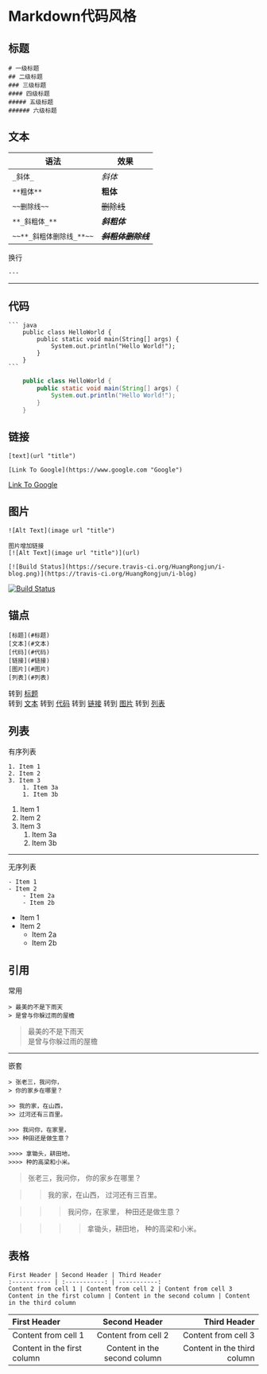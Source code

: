 # Markdown代码风格

## 标题

    # 一级标题
    ## 二级标题
    ### 三级标题
    #### 四级标题
    ##### 五级标题
    ###### 六级标题

## 文本

语法 | 效果 
---- | -----
`_斜体_`| _斜体_
`**粗体**` | **粗体**
`~~删除线~~` | ~~删除线~~
`**_斜粗体_**` | **_斜粗体_**
`~~**_斜粗体删除线_**~~` | ~~**_斜粗体删除线_**~~

换行

    ---

---

## 代码

    ``` java
        public class HelloWorld {
            public static void main(String[] args) {
                System.out.println("Hello World!");
            }
        }
    ```

``` java
    public class HelloWorld {
        public static void main(String[] args) {
            System.out.println("Hello World!");
        }
    }
```

## 链接

    [text](url "title")
    
    [Link To Google](https://www.google.com "Google")

[Link To Google](https://www.google.com "Google")

## 图片

    ![Alt Text](image url "title")
    
    图片增加链接
    [![Alt Text](image url "title")](url)
    
    [![Build Status](https://secure.travis-ci.org/HuangRongjun/i-blog.png)](https://travis-ci.org/HuangRongjun/i-blog)

[![Build Status](https://secure.travis-ci.org/HuangRongjun/i-blog.png)](https://travis-ci.org/HuangRongjun/i-blog)

## 锚点

    [标题](#标题)  
    [文本](#文本)
    [代码](#代码)
    [链接](#链接)
    [图片](#图片)
    [列表](#列表)  

转到 [标题](#标题)  
转到 [文本](#文本)
转到 [代码](#代码)
转到 [链接](#链接)
转到 [图片](#图片)
转到 [列表](#列表)  

## 列表

有序列表

    1. Item 1
    2. Item 2
    3. Item 3
        1. Item 3a
        1. Item 3b

1. Item 1
2. Item 2
3. Item 3
    1. Item 3a
    1. Item 3b

---

无序列表

    - Item 1
    - Item 2
        - Item 2a
        - Item 2b

- Item 1
- Item 2
    - Item 2a
    - Item 2b

## 引用

常用

    > 最美的不是下雨天  
    > 是曾与你躲过雨的屋檐

> 最美的不是下雨天  
> 是曾与你躲过雨的屋檐

---

嵌套

    > 张老三，我问你，
    > 你的家乡在哪里？
    
    >> 我的家，在山西，
    >> 过河还有三百里。
    
    >>> 我问你，在家里，
    >>> 种田还是做生意？
    
    >>>> 拿锄头，耕田地，
    >>>> 种的高梁和小米。

> 张老三，我问你，
> 你的家乡在哪里？

>> 我的家，在山西，
>> 过河还有三百里。

>>> 我问你，在家里，
>>> 种田还是做生意？

>>>> 拿锄头，耕田地，
>>>> 种的高梁和小米。

## 表格

    First Header | Second Header | Third Header
    :----------- | :-----------: | -----------:
    Content from cell 1 | Content from cell 2 | Content from cell 3
    Content in the first column | Content in the second column | Content in the third column

First Header | Second Header | Third Header
:----------- | :-----------: | -----------:
Content from cell 1 | Content from cell 2 | Content from cell 3
Content in the first column | Content in the second column | Content in the third column
